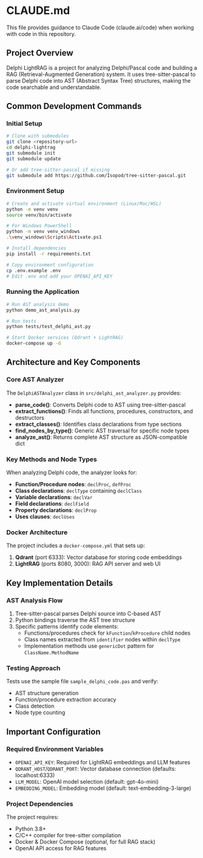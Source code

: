 # CLAUDE.md

This file provides guidance to Claude Code (claude.ai/code) when working with code in this repository.

## Project Overview

Delphi LightRAG is a project for analyzing Delphi/Pascal code and building a RAG (Retrieval-Augmented Generation) system. It uses tree-sitter-pascal to parse Delphi code into AST (Abstract Syntax Tree) structures, making the code searchable and understandable.

## Common Development Commands

### Initial Setup

```bash
# Clone with submodules
git clone <repository-url>
cd delphi-lightrag
git submodule init
git submodule update

# Or add tree-sitter-pascal if missing
git submodule add https://github.com/Isopod/tree-sitter-pascal.git
```

### Environment Setup

```bash
# Create and activate virtual environment (Linux/Mac/WSL)
python -m venv venv
source venv/bin/activate

# For Windows PowerShell
python -m venv venv_windows
.\venv_windows\Scripts\Activate.ps1

# Install dependencies
pip install -r requirements.txt

# Copy environment configuration
cp .env.example .env
# Edit .env and add your OPENAI_API_KEY
```

### Running the Application

```bash
# Run AST analysis demo
python demo_ast_analysis.py

# Run tests
python tests/test_delphi_ast.py

# Start Docker services (Qdrant + LightRAG)
docker-compose up -d
```

## Architecture and Key Components

### Core AST Analyzer

The `DelphiASTAnalyzer` class in `src/delphi_ast_analyzer.py` provides:

- **parse_code()**: Converts Delphi code to AST using tree-sitter-pascal
- **extract_functions()**: Finds all functions, procedures, constructors, and destructors
- **extract_classes()**: Identifies class declarations from type sections
- **find_nodes_by_type()**: Generic AST traversal for specific node types
- **analyze_ast()**: Returns complete AST structure as JSON-compatible dict

### Key Methods and Node Types

When analyzing Delphi code, the analyzer looks for:

- **Function/Procedure nodes**: `declProc`, `defProc`
- **Class declarations**: `declType` containing `declClass`
- **Variable declarations**: `declVar`
- **Field declarations**: `declField`
- **Property declarations**: `declProp`
- **Uses clauses**: `declUses`

### Docker Architecture

The project includes a `docker-compose.yml` that sets up:

1. **Qdrant** (port 6333): Vector database for storing code embeddings
2. **LightRAG** (ports 8080, 3000): RAG API server and web UI

## Key Implementation Details

### AST Analysis Flow

1. Tree-sitter-pascal parses Delphi source into C-based AST
2. Python bindings traverse the AST tree structure
3. Specific patterns identify code elements:
   - Functions/procedures check for `kFunction`/`kProcedure` child nodes
   - Class names extracted from `identifier` nodes within `declType`
   - Implementation methods use `genericDot` pattern for `ClassName.MethodName`

### Testing Approach

Tests use the sample file `sample_delphi_code.pas` and verify:
- AST structure generation
- Function/procedure extraction accuracy
- Class detection
- Node type counting

## Important Configuration

### Required Environment Variables

- `OPENAI_API_KEY`: Required for LightRAG embeddings and LLM features
- `QDRANT_HOST`/`QDRANT_PORT`: Vector database connection (defaults: localhost:6333)
- `LLM_MODEL`: OpenAI model selection (default: gpt-4o-mini)
- `EMBEDDING_MODEL`: Embedding model (default: text-embedding-3-large)

### Project Dependencies

The project requires:
- Python 3.8+
- C/C++ compiler for tree-sitter compilation
- Docker & Docker Compose (optional, for full RAG stack)
- OpenAI API access for RAG features